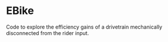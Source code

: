 # EBike

Code to explore the efficiency gains of a drivetrain mechanically disconnected from the rider input.